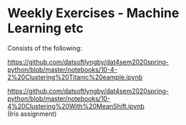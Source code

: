 # Weekly Exercises - Machine Learning etc

Consists of the following:  

https://github.com/datsoftlyngby/dat4sem2020spring-python/blob/master/notebooks/10-4-2%20Clustering%20Titanic%20eample.ipynb  

https://github.com/datsoftlyngby/dat4sem2020spring-python/blob/master/notebooks/10-4%20Clustering%20With%20MeanShift.ipynb  
(Iris assignment)
